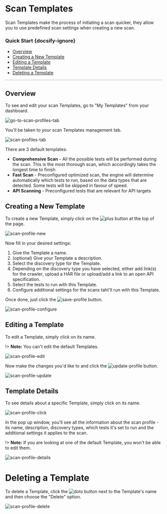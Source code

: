 # Scan Templates
Scan Templates make the process of initiating a scan quicker, they allow you to use predefined scan settings when creating a new scan.

### Quick Start {docsify-ignore}
- [Overview](#overview)
- [Creating a New Template](#creating-a-new-template)
- [Editing a Template](#editing-a-template)
- [Template Details](#template-details)
- [Deleting a Template](#deleting-a-template)

<hr style="height:2px;background-color:#d1d3d4">

## Overview
To see and edit your scan Templates, go to "My Templates" from your dashboard.

![go-to-scan-profiles-tab](media/scan-profiles-01.png ':size=45%')

You'll be taken to your scan Templates management tab.

![scan-profiles-tab](media/scan-profiles-02.png ':size=45%')

There are 3 default templates:
- **Comprehensive Scan** - All the possible tests will be performed during the scan. This is the most thorough scan, which accordingly takes the longest time to finish
- **Fast Scan** - Preconfigured optimized scan, the engine will determine automatically which tests to run, based on the data types that are detected. Some tests will be skipped in favour of speed.
- **API Scanning** - Preconfigured tests that are relevant for API targets

## Creating a New Template

To create a new Template, simply click on the ![plus](media/plus_button.png ':size=2%') button at the top of the page.

![scan-profile-new](media/scan-profiles-05.png ':size=45%')

Now fill in your desired settings:

1. Give the Template a name.
2. (optional) Give your Template a description.
3. Select the discovery type for the Template.
4. Depending on the discovery type you have selected, either add link(s) for the crawler, upload a HAR file or upload/add a link to an open API specification.
5. Select the tests to run with this Template.
6. Configure additional settings for the scans taht'll run with this Template.

Once done, just click the ![save-profile](media/save-profile_button.png ':size=8%') button.

![scan-profile-configure](media/scan-profiles-06.png ':size=45%')

## Editing a Template

To edit a Template, simply click on its name.

!> **Note:** You can't edit the default Templates.

![scan-profile-edit](media/scan-profiles-07.png ':size=45%')

Now make the changes you'd like to and click the ![update-profile](media/update-profile_button.PNG ':size=8%') button.

![scan-profile-update](media/scan-profiles-08.png ':size=45%')

## Template Details

To see details about a specific Template, simply click on its name.

![scan-profile-click](media/scan-profiles-03.png ':size=45%')

In the pop up window, you'll see all the information about the scan profile - its name, description, discovery types, which tests it's set to run and the additional settings it applies to the scan.

!> **Note:** If you are looking at one of the default Template, you won't be able to edit them.

![scan-profile-details](media/scan-profiles-08.png ':size=45%')

# Deleting a Template

To delete a Template, click the ![dots](media/dots_button.png ':size=1%') button next to the Template's name and then choose the "Delete" option.

![scan-profile-delete](media/scan-profiles-09.png ':size=45%')